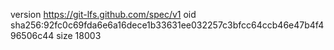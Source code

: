 version https://git-lfs.github.com/spec/v1
oid sha256:92fc0c69fda6e6a16dece1b33631ee032257c3bfcc64ccb46e47b4f496506c44
size 18003
